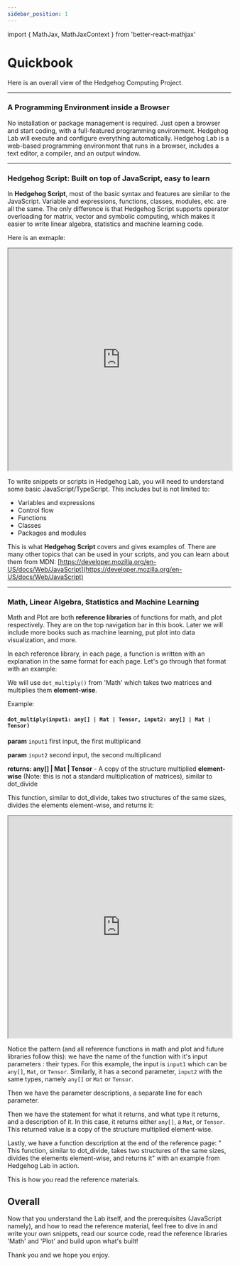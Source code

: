 ```yaml
---
sidebar_position: 1
---
```


import { MathJax, MathJaxContext } from 'better-react-mathjax'

# Quickbook

Here is an overall view of the Hedgehog Computing Project.

---

### A Programming Environment inside a Browser

No installation or package management is required. Just open a browser and start coding, with a full-featured programming environment. Hedgehog Lab will execute and configure everything automatically. Hedgehog Lab is a web-based programming environment that runs in a browser, includes a text editor, a compiler, and an output window.


---


### **Hedgehog Script**: Built on top of JavaScript, easy to learn

In **Hedgehog Script**, most of the basic syntax and features are similar to the JavaScript. Variable and expressions, functions, classes, modules, etc. are all the same. The only difference is that Hedgehog Script supports operator overloading for matrix, vector and symbolic computing, which makes it easier to write linear algebra, statistics and machine learning code.

Here is an exmaple:

<iframe src="https://hlab.app/s/docs/quickbook_demo_1"
    width="100%"
    height="500px">
  </iframe>

To write snippets or scripts in Hedgehog Lab, you will need to understand some basic JavaScript/TypeScript. This includes but is not limited to: 
- Variables and expressions
- Control flow
- Functions
- Classes
- Packages and modules
 

This is what **Hedgehog Script** covers and gives examples of. There are many other topics that can be used in your scripts, and you can learn about them from MDN: [https://developer.mozilla.org/en-US/docs/Web/JavaScript](https://developer.mozilla.org/en-US/docs/Web/JavaScript)

---

### Math, Linear Algebra, Statistics and Machine Learning

Math and Plot are both **reference libraries** of functions for math, and plot respectively. They are on the top navigation bar in this book. Later we will include more books such as machine learning, put plot into data visualization, and more.

In each reference library, in each page, a function is written with an explanation in the same format for each page. Let's go through that format with an example:

We will use `dot_multiply()` from 'Math' which takes two matrices and multiplies them **element-wise**.

Example:

#### `dot_multiply(input1: any[] | Mat | Tensor, input2: any[] | Mat | Tensor)`

**param** `input1` first input, the first multiplicand

**param** `input2` second input, the second multiplicand

**returns: any[] | Mat | Tensor** - A copy of the structure multiplied **element-wise** (Note: this is not a standard multiplication of matrices), similar to dot_divide

This function, similar to dot_divide, takes two structures of the same sizes, divides the elements element-wise, and returns it:

<iframe src="https://hlab.app/s/docs/dot_multiply_hbook"
    width="100%"
    height="500px">
  </iframe>

Notice the pattern (and all reference functions in math and plot and future libraries follow this): we have the name of the function with it's input parameters : their types. For this example, the input is `input1` which can be `any[]`, `Mat`, or `Tensor`. Similarly, it has a second parameter, `input2` with the same types, namely `any[]` or `Mat` or `Tensor`. 

Then we have the parameter descriptions, a separate line for each parameter. 

Then we have the statement for what it returns, and what type it returns, and a description of it. In this case, it returns either `any[]`, a `Mat`, or `Tensor`. This returned value is a copy of the structure multiplied element-wise. 

Lastly, we have a function description at the end of the reference page: " This function, similar to dot_divide, takes two structures of the same sizes, divides the elements element-wise, and returns it" with an example from Hedgehog Lab in action.

This is how you read the reference materials.

## Overall

Now that you understand the Lab itself, and the prerequisites (JavaScript namely), and how to read the reference material, feel free to dive in and write your own snippets, read our source code, read the reference libraries 'Math' and 'Plot' and build upon what's built! 

Thank you and we hope you enjoy.



